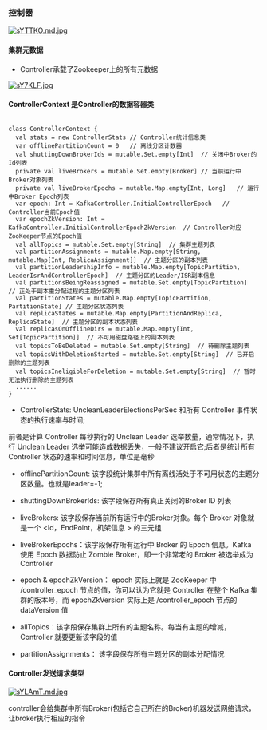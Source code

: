 ### 控制器

[![sYTTKO.md.jpg](https://s3.ax1x.com/2021/01/12/sYTTKO.md.jpg)](https://imgchr.com/i/sYTTKO)

#### 集群元数据

- Controller承载了Zookeeper上的所有元数据

[![sY7KLF.jpg](https://s3.ax1x.com/2021/01/12/sY7KLF.jpg)](https://imgchr.com/i/sY7KLF)

#### ControllerContext 是Controller的数据容器类

````

class ControllerContext {
  val stats = new ControllerStats // Controller统计信息类 
  var offlinePartitionCount = 0   // 离线分区计数器
  val shuttingDownBrokerIds = mutable.Set.empty[Int]  // 关闭中Broker的Id列表
  private val liveBrokers = mutable.Set.empty[Broker] // 当前运行中Broker对象列表
  private val liveBrokerEpochs = mutable.Map.empty[Int, Long]   // 运行中Broker Epoch列表
  var epoch: Int = KafkaController.InitialControllerEpoch   // Controller当前Epoch值
  var epochZkVersion: Int = KafkaController.InitialControllerEpochZkVersion  // Controller对应ZooKeeper节点的Epoch值
  val allTopics = mutable.Set.empty[String]  // 集群主题列表
  val partitionAssignments = mutable.Map.empty[String, mutable.Map[Int, ReplicaAssignment]]  // 主题分区的副本列表
  val partitionLeadershipInfo = mutable.Map.empty[TopicPartition, LeaderIsrAndControllerEpoch]  // 主题分区的Leader/ISR副本信息
  val partitionsBeingReassigned = mutable.Set.empty[TopicPartition]  // 正处于副本重分配过程的主题分区列表
  val partitionStates = mutable.Map.empty[TopicPartition, PartitionState] // 主题分区状态列表 
  val replicaStates = mutable.Map.empty[PartitionAndReplica, ReplicaState]  // 主题分区的副本状态列表
  val replicasOnOfflineDirs = mutable.Map.empty[Int, Set[TopicPartition]]  // 不可用磁盘路径上的副本列表
  val topicsToBeDeleted = mutable.Set.empty[String]  // 待删除主题列表
  val topicsWithDeletionStarted = mutable.Set.empty[String]  // 已开启删除的主题列表
  val topicsIneligibleForDeletion = mutable.Set.empty[String]  // 暂时无法执行删除的主题列表
  ......
}

````

- ControllerStats: UncleanLeaderElectionsPerSec 和所有 Controller 事件状态的执行速率与时间;

前者是计算 Controller 每秒执行的 Unclean Leader 选举数量，通常情况下，执行 Unclean Leader 选举可能造成数据丢失，一般不建议开启它;后者是统计所有 Controller 状态的速率和时间信息，单位是毫秒

- offlinePartitionCount: 该字段统计集群中所有离线活处于不可用状态的主题分区数量。也就是leader=-1;

- shuttingDownBrokerIds: 该字段保存所有真正关闭的Broker ID 列表

- liveBrokers: 该字段保存当前所有运行中的Broker对象。每个 Broker 对象就是一个 <Id，EndPoint，机架信息 > 的三元组

- liveBrokerEpochs：该字段保存所有运行中 Broker 的 Epoch 信息。Kafka 使用 Epoch 数据防止 Zombie Broker，即一个非常老的 Broker 被选举成为 Controller

- epoch & epochZkVersion： epoch 实际上就是 ZooKeeper 中 /controller_epoch 节点的值，你可以认为它就是 Controller 在整个 Kafka 集群的版本号，而 epochZkVersion 实际上是 /controller_epoch 节点的 dataVersion 值

- allTopics：该字段保存集群上所有的主题名称。每当有主题的增减，Controller 就要更新该字段的值

- partitionAssignments： 该字段保存所有主题分区的副本分配情况

#### Controller发送请求类型

[![sYLAmT.md.jpg](https://s3.ax1x.com/2021/01/12/sYLAmT.md.jpg)](https://imgchr.com/i/sYLAmT)

controller会给集群中所有Broker(包括它自己所在的Broker)机器发送网络请求，让broker执行相应的指令

